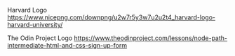 Harvard Logo
https://www.nicepng.com/downpng/u2w7r5y3w7u2u2t4_harvard-logo-harvard-university/

The Odin Project Logo
https://www.theodinproject.com/lessons/node-path-intermediate-html-and-css-sign-up-form